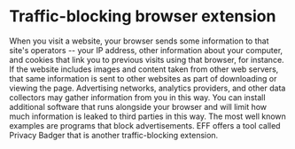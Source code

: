 [Title]: # (Extensión del explorador para bloqueo de tráfico)
[Difficulty]: # (Principiante)
[Order]: # (123)

# Traffic-blocking browser extension

When you visit a website, your browser sends some information to that site's operators -- your IP address, other information about your computer, and cookies that link you to previous visits using that browser, for instance. If the website includes images and content taken from other web servers, that same information is sent to other websites as part of downloading or viewing the page. Advertising networks, analytics providers, and other data collectors may gather information from you in this way. You can install additional software that runs alongside your browser and will limit how much information is leaked to third parties in this way. The most well known examples are programs that block advertisements. EFF offers a tool called Privacy Badger that is another traffic-blocking extension.